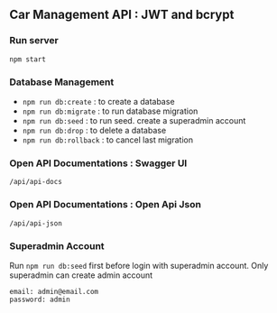 ## Car Management API : JWT and bcrypt

### Run server
```
npm start
```

### Database Management
- `npm run db:create` : to create a database
- `npm run db:migrate` : to run database migration
- `npm run db:seed` : to run seed. create a superadmin account
- `npm run db:drop` : to delete a database
- `npm run db:rollback` : to cancel last migration

### Open API Documentations : Swagger UI
```
/api/api-docs
```

### Open API Documentations : Open Api Json
```
/api/api-json
```

### Superadmin Account
Run `npm run db:seed` first before login with superadmin account. Only superadmin can create admin account
```
email: admin@email.com
password: admin
```
